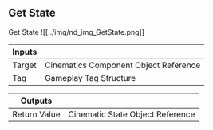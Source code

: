 ## Get State
Get State
![[../img/nd_img_GetState.png]]

|Inputs||
|--|--|
| Target | Cinematics Component Object Reference |
| Tag | Gameplay Tag Structure |

|Outputs||
|--|--|
| Return Value | Cinematic State Object Reference |
